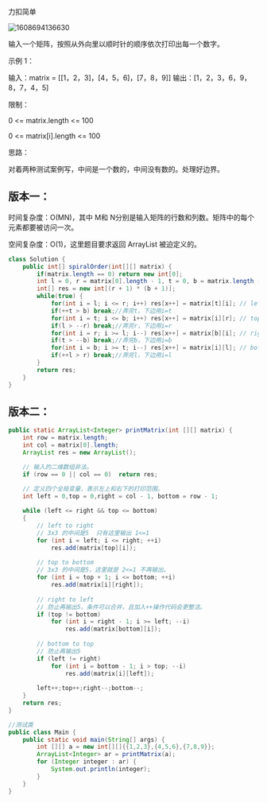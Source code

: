 力扣简单

![1608694136630](F:/项目/Git-md/ZJW-Summary/assets/1608694136630.png)

输入一个矩阵，按照从外向里以顺时针的顺序依次打印出每一个数字。 



示例 1：

输入：matrix = [[1，2，3]，[4，5，6]，[7，8，9]]
输出：[1，2，3，6，9，8，7，4，5]



限制：

0 <= matrix.length <= 100

0 <= matrix[i].length <= 100





思路：

对着两种测试案例写，中间是一个数的，中间没有数的。处理好边界。



## 版本一：

时间复杂度：O(MN)，其中 M和 N分别是输入矩阵的行数和列数。矩阵中的每个元素都要被访问一次。

空间复杂度：O(1)，这里题目要求返回 ArrayList 被迫定义的。

````java
class Solution {
    public int[] spiralOrder(int[][] matrix) {							//推荐
        if(matrix.length == 0) return new int[0];						//x是结果集指针
        int l = 0, r = matrix[0].length - 1, t = 0, b = matrix.length - 1, x = 0;
        int[] res = new int[(r + 1) * (b + 1)];
        while(true) {
            for(int i = l; i <= r; i++) res[x++] = matrix[t][i]; // left to right.
            if(++t > b) break;//弄完t，下边用i=t
            for(int i = t; i <= b; i++) res[x++] = matrix[i][r]; // top to bottom.
            if(l > --r) break;//弄完r，下边用i=r
            for(int i = r; i >= l; i--) res[x++] = matrix[b][i]; // right to left.
            if(t > --b) break;//弄完b，下边用i=b
            for(int i = b; i >= t; i--) res[x++] = matrix[i][l]; // bottom to top.
            if(++l > r) break;//弄完l，下边用i=l
        }
        return res;
    }
}
````



## 版本二：

```java
public static ArrayList<Integer> printMatrix(int [][] matrix) {
    int row = matrix.length;
    int col = matrix[0].length;
    ArrayList res = new ArrayList();

    // 输入的二维数组非法。
    if (row == 0 || col == 0)  return res;

    // 定义四个全局变量，表示左上和右下的打印范围。
    int left = 0,top = 0,right = col - 1, bottom = row - 1;
    
    while (left <= right && top <= bottom)
    {
        // left to right
        // 3x3 的中间是5  只有这里输出 1<=1
        for (int i = left; i <= right; ++i)  
            res.add(matrix[top][i]);
        
        // top to bottom
        // 3x3 的中间是5，这里就是 2<=1 不再输出。
        for (int i = top + 1; i <= bottom; ++i)  
            res.add(matrix[i][right]);
        
        // right to left
        // 防止再输出5，条件可以合并，且加入++操作代码会更整洁。
        if (top != bottom)
            for (int i = right - 1; i >= left; --i)  
                res.add(matrix[bottom][i]);
        
        // bottom to top
        // 防止再输出5
        if (left != right)
            for (int i = bottom - 1; i > top; --i)  
                res.add(matrix[i][left]);
        
        left++;top++;right--;bottom--;
    }
    return res;
}
```
```java
//测试类
public class Main {
    public static void main(String[] args) {
        int [][] a = new int[][]{{1,2,3},{4,5,6},{7,8,9}};
        ArrayList<Integer> ar = printMatrix(a);
        for (Integer integer : ar) {
            System.out.println(integer);
   	    }
   	}
}
```

